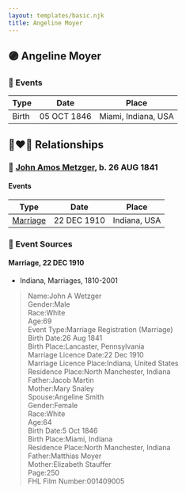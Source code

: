```yaml
---
layout: templates/basic.njk
title: Angeline Moyer
---
```

## 🟣 Angeline Moyer

### 📆 Events

Type | Date | Place
------ | ------ | ------
Birth | 05 OCT 1846 | Miami, Indiana, USA

## 👩‍❤️‍👨 Relationships

### 🔵 [John Amos Metzger](/people/2/28893894), b. 26 AUG 1841

#### Events

Type | Date | Place
------ | ------ | ------
[Marriage](#event-family-0-event-0) | 22 DEC 1910 | Indiana, USA
### 📰 Event Sources

#### <a id="event-family-0-event-0"></a> Marriage, 22 DEC 1910
* Indiana, Marriages, 1810-2001
>   
  > Name:John A Wetzger  
  > Gender:Male  
  > Race:White  
  > Age:69  
  > Event Type:Marriage Registration (Marriage)  
  > Birth Date:26 Aug 1841  
  > Birth Place:Lancaster, Pennsylvania  
  > Marriage Licence Date:22 Dec 1910  
  > Marriage Licence Place:Indiana, United States  
  > Residence Place:North Manchester, Indiana  
  > Father:Jacob Martin  
  > Mother:Mary Snaley  
  > Spouse:Angeline Smith  
  > Gender:Female  
  > Race:White  
  > Age:64  
  > Birth Date:5 Oct 1846  
  > Birth Place:Miami, Indiana  
  > Residence Place:North Manchester, Indiana  
  > Father:Matthias Moyer  
  > Mother:Elizabeth Stauffer  
  > Page:250  
  > FHL Film Number:001409005